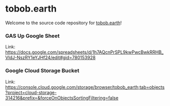 # tobob.earth

Welcome to the source code repository for [tobob.earth](http://tobob.earth)!

### GAS Up Google Sheet
Link: https://docs.google.com/spreadsheets/d/1h7AQcnPrSPL9kwPwcBwkRRHB_VIdJ-NszRY1eYJHf24/edit#gid=780153928

### Google Cloud Storage Bucket
Link: https://console.cloud.google.com/storage/browser/tobob_earth;tab=objects?project=cloud-storage-314216&prefix=&forceOnObjectsSortingFiltering=false
